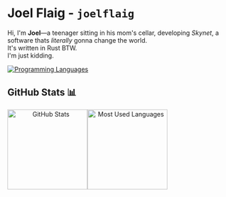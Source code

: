 # Joel Flaig - `joelflaig`

Hi, I'm **Joel**—a teenager sitting in his mom's cellar, developing *Skynet*, a software thats *literally* gonna change the world.  
It's written in Rust BTW.  
I'm just kidding.

<div align="center" style="display: flex; flex-wrap: wrap;">
  <a href="https://github.com/joelflaig">
    <img src="https://skillicons.dev/icons?i=c,cpp,rust,nix,lua,py,arch,git,neovim" alt="Programming Languages" /></a>
</div>

## GitHub Stats 📊
<div align="center" style="display: flex; flex-wrap: wrap;">
  <a href="https://github.com/joelflaig">
    <img height="180em" src="https://github-readme-stats.vercel.app/api?username=joelflaig&custom_title=Joel%27s%20GitHub%20Stats&hide_title=true&show_icons=true&theme=dark&&bg_color=1e1e2e&text_color=cdd6f4&icon_color=cba6f7&title_color=94e2d5&ring_color=6FE78B&border_radius=15&card_width=200px&include_all_commits=true" alt="GitHub Stats" /></a>
  <a href="https://github.com/joelflaig">
    <img height="180em" src="https://github-readme-stats.vercel.app/api/top-langs/?username=joelflaig&layout=compact&langs_count=10&theme=dark&bg_color=00000000&border_radius=15&size_weight=0.5&count_weight=0.5" alt="Most Used Languages" /></a>
</div>

<!--
## Top Repositories
[![Readme Card](https://github-readme-stats.vercel.app/api/pin/?username=Sejjy&repo=MechaBar&theme=dark&bg_color=00000000&border_radius=15)](https://github.com/Sejjy/MechaBar)
-->

